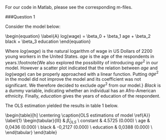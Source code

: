 
For our code in Matlab, please see the corresponding m-files. 

###Question 1

Consider the model below:

\begin{equation}
\label{A}
log(wage) = \beta_0 + \beta_1 age + \beta_2 black + \beta_3 education
\end{equation}

Where $log(wage)$ is the natural logarithm of wage in US Dollars of 2200 young workers in the United States. $age$ is the age of the respondents in years.\footnote{We also explored the possibility of introducing $age^2$ in our model. However a scatter plot indicated that the relation between $age$ and $log(wage)$ can be properly approached with a linear function. Putting $age^2$ in the model did not improve the model and its coefficient was not significant. We therefore decided to exclude $age^2$ from our model.} $Black$ is a dummy variable, indicating whether an individual has an Afro-American ethnicity. Finally, $education$ gives the years of education of the respondent. 

The OLS estimation yielded the results in table 1 below.

\begin{table}[h]
\centering
\caption{OLS estimations of model \ref{A}}
\label{1}
\begin{tabular}{lll}
					& $\hat{\beta}_{OLS}$ \\
constant  			&   4.5725 (0.000)    \\
age 					&   0,0436 (0.000)   \\
black      			& -0,2127 (0.000)   \\
education    		&   0,0388 (0.000)    \\
\end{tabular}
\end{table}
